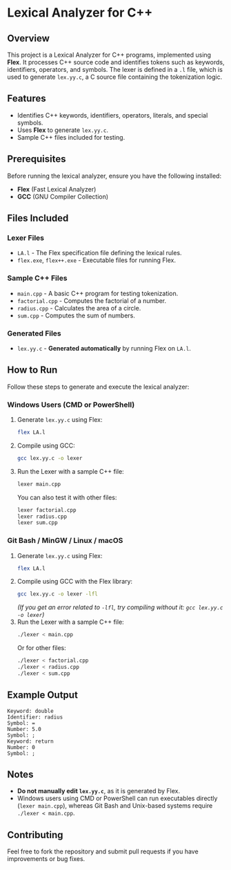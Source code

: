 # Lexical Analyzer for C++

## Overview
This project is a Lexical Analyzer for C++ programs, implemented using **Flex**. It processes C++ source code and identifies tokens such as keywords, identifiers, operators, and symbols. The lexer is defined in a `.l` file, which is used to generate `lex.yy.c`, a C source file containing the tokenization logic.

## Features
- Identifies C++ keywords, identifiers, operators, literals, and special symbols.
- Uses **Flex** to generate `lex.yy.c`.
- Sample C++ files included for testing.

## Prerequisites
Before running the lexical analyzer, ensure you have the following installed:
- **Flex** (Fast Lexical Analyzer)
- **GCC** (GNU Compiler Collection)

## Files Included
### Lexer Files
- `LA.l` - The Flex specification file defining the lexical rules.
- `flex.exe`, `flex++.exe` - Executable files for running Flex.

### Sample C++ Files
- `main.cpp` - A basic C++ program for testing tokenization.
- `factorial.cpp` - Computes the factorial of a number.
- `radius.cpp` - Calculates the area of a circle.
- `sum.cpp` - Computes the sum of numbers.

### Generated Files
- `lex.yy.c` - **Generated automatically** by running Flex on `LA.l`.

## How to Run
Follow these steps to generate and execute the lexical analyzer:

### Windows Users (CMD or PowerShell)
1. Generate `lex.yy.c` using Flex:
   ```sh
   flex LA.l
   ```
2. Compile using GCC:
   ```sh
   gcc lex.yy.c -o lexer
   ```
3. Run the Lexer with a sample C++ file:
   ```sh
   lexer main.cpp
   ```
   You can also test it with other files:
   ```sh
   lexer factorial.cpp
   lexer radius.cpp
   lexer sum.cpp
   ```

### Git Bash / MinGW / Linux / macOS
1. Generate `lex.yy.c` using Flex:
   ```sh
   flex LA.l
   ```
2. Compile using GCC with the Flex library:
   ```sh
   gcc lex.yy.c -o lexer -lfl
   ```
   *(If you get an error related to `-lfl`, try compiling without it: `gcc lex.yy.c -o lexer`)*
3. Run the Lexer with a sample C++ file:
   ```sh
   ./lexer < main.cpp
   ```
   Or for other files:
   ```sh
   ./lexer < factorial.cpp
   ./lexer < radius.cpp
   ./lexer < sum.cpp
   ```

## Example Output
```
Keyword: double
Identifier: radius
Symbol: =
Number: 5.0
Symbol: ;
Keyword: return
Number: 0
Symbol: ;
```

## Notes
- **Do not manually edit `lex.yy.c`**, as it is generated by Flex.
- Windows users using CMD or PowerShell can run executables directly (`lexer main.cpp`), whereas Git Bash and Unix-based systems require `./lexer < main.cpp`.

## Contributing
Feel free to fork the repository and submit pull requests if you have improvements or bug fixes.

